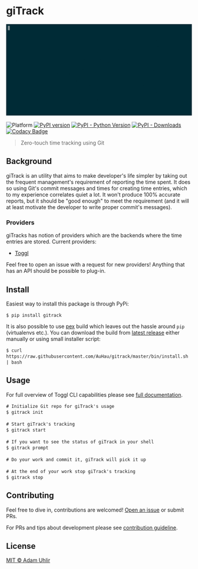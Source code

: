 # giTrack

[![giTrack demonstration](./docs/assets/demonstration-short.gif)](https://asciinema.org/a/220104)

![Platform](https://img.shields.io/badge/platform-macos%20%7C%20linux-lightgrey.svg)
[![PyPI version](https://badge.fury.io/py/gitrack.svg)](https://badge.fury.io/py/gitrack) 
[![PyPI - Python Version](https://img.shields.io/pypi/pyversions/gitrack.svg)](https://pypi.org/project/gitrack)
[![PyPI - Downloads](https://img.shields.io/pypi/dm/gitrack.svg)](https://pypi.org/project/gitrack/) 
[![Codacy Badge](https://api.codacy.com/project/badge/Grade/fd28ce2a500a4b1fab6f9a0a40e2fa80)](https://app.codacy.com/app/AuHau/giTrack?utm_source=github.com&utm_medium=referral&utm_content=AuHau/giTrack&utm_campaign=Badge_Grade_Dashboard)

> Zero-touch time tracking using Git

## Background

giTrack is an utility that aims to make developer's life simpler by taking out the frequent management's requirement of
reporting the time spent. It does so using Git's commit messages and times for creating time entries, which to my
experience correlates quiet a lot. It won't produce 100% accurate reports, but it should be "good enough" to meet the
requirement (and it will at least motivate the developer to write proper commit's messages).

### Providers

giTracks has notion of providers which are the backends where the time entries are stored. Current providers:

* [Toggl](https://toggl.com)
 
Feel free to open an issue with a request for new providers! Anything that has an API should be possible to plug-in.

## Install

Easiest way to install this package is through PyPi:

```shell
$ pip install gitrack
```

It is also possible to use [pex](https://github.com/pantsbuild/pex) build which leaves out the hassle around `pip` (virtualenvs etc.).
You can download the build from [latest release](https://github.com/auhau/gitrack/release/latest) either manually or using
small installer script:

```shell
$ curl https://raw.githubusercontent.com/AuHau/gitrack/master/bin/install.sh | bash
```

## Usage

For full overview of Toggl CLI capabilities please see [full documentation](https://gitrack.adam-uhlir.me).

```shell
# Initialize Git repo for giTrack's usage
$ gitrack init

# Start giTrack's tracking
$ gitrack start

# If you want to see the status of giTrack in your shell
$ gitrack prompt

# Do your work and commit it, giTrack will pick it up

# At the end of your work stop giTrack's tracking
$ gitrack stop
```

## Contributing

Feel free to dive in, contributions are welcomed! [Open an issue](https://github.com/drobertadams/toggl-cli/issues/new) or submit PRs.

For PRs and tips about development please see [contribution guideline](./CONTRIBUTING.md).

## License

[MIT ©  Adam Uhlir](./LICENSE)